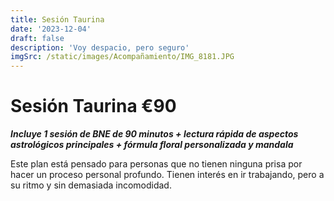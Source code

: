 ```yaml
---
title: Sesión Taurina
date: '2023-12-04'
draft: false
description: 'Voy despacio, pero seguro'
imgSrc: /static/images/Acompañamiento/IMG_8181.JPG
---
```


# Sesión Taurina €90

**_Incluye 1 sesión de BNE de 90 minutos + lectura rápida de aspectos astrológicos principales + fórmula floral personalizada y mandala_**

Este plan está pensado para personas que no tienen ninguna prisa por hacer un proceso personal profundo. Tienen interés en ir trabajando, pero a su ritmo y sin demasiada incomodidad.
